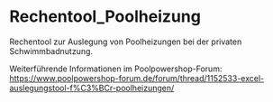 # Rechentool_Poolheizung

Rechentool zur Auslegung von Poolheizungen bei der privaten Schwimmbadnutzung.

Weiterführende Informationen im Poolpowershop-Forum: https://www.poolpowershop-forum.de/forum/thread/1152533-excel-auslegungstool-f%C3%BCr-poolheizungen/
